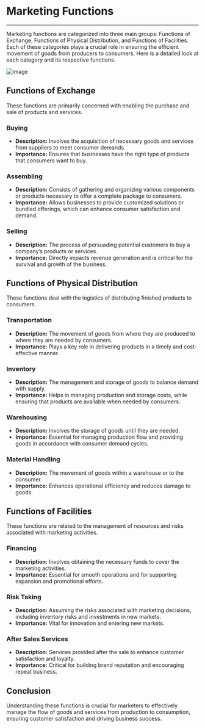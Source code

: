 # Marketing Functions
----
Marketing functions are categorized into three main groups: Functions of Exchange, Functions of Physical Distribution, and Functions of Facilities. Each of these categories plays a crucial role in ensuring the efficient movement of goods from producers to consumers. Here is a detailed look at each category and its respective functions.

![image](https://github.com/Collegehive/Aims_notes/assets/159722383/0f65b743-b7bc-4e11-aa9b-bf5f1ce82570)

## Functions of Exchange
These functions are primarily concerned with enabling the purchase and sale of products and services.

### Buying
- **Description:** Involves the acquisition of necessary goods and services from suppliers to meet consumer demands.
- **Importance:** Ensures that businesses have the right type of products that consumers want to buy.

### Assembling
- **Description:** Consists of gathering and organizing various components or products necessary to offer a complete package to consumers.
- **Importance:** Allows businesses to provide customized solutions or bundled offerings, which can enhance consumer satisfaction and demand.

### Selling
- **Description:** The process of persuading potential customers to buy a company’s products or services.
- **Importance:** Directly impacts revenue generation and is critical for the survival and growth of the business.

## Functions of Physical Distribution
These functions deal with the logistics of distributing finished products to consumers.

### Transportation
- **Description:** The movement of goods from where they are produced to where they are needed by consumers.
- **Importance:** Plays a key role in delivering products in a timely and cost-effective manner.

### Inventory
- **Description:** The management and storage of goods to balance demand with supply.
- **Importance:** Helps in managing production and storage costs, while ensuring that products are available when needed by consumers.

### Warehousing
- **Description:** Involves the storage of goods until they are needed.
- **Importance:** Essential for managing production flow and providing goods in accordance with consumer demand cycles.

### Material Handling
- **Description:** The movement of goods within a warehouse or to the consumer.
- **Importance:** Enhances operational efficiency and reduces damage to goods.

## Functions of Facilities
These functions are related to the management of resources and risks associated with marketing activities.

### Financing
- **Description:** Involves obtaining the necessary funds to cover the marketing activities.
- **Importance:** Essential for smooth operations and for supporting expansion and promotional efforts.

### Risk Taking
- **Description:** Assuming the risks associated with marketing decisions, including inventory risks and investments in new markets.
- **Importance:** Vital for innovation and entering new markets.

### After Sales Services
- **Description:** Services provided after the sale to enhance customer satisfaction and loyalty.
- **Importance:** Critical for building brand reputation and encouraging repeat business.

## Conclusion
Understanding these functions is crucial for marketers to effectively manage the flow of goods and services from production to consumption, ensuring customer satisfaction and driving business success.


